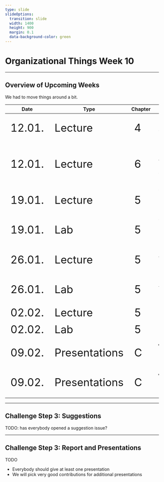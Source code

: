 ```yaml
---
type: slide
slideOptions:
  transition: slide
  width: 1400
  height: 900
  margin: 0.1
  data-background-color: green
---
```


<style>
  .reveal strong {
  font-weight: bold;
    color: orange;
  }
  .reveal p {
    text-align: left;
  }
  .reveal section h1 {
    color: orange;
  }
  .reveal section h2 {
    color: orange;
  }
  .reveal code {
    font-family: 'Ubuntu Mono';
    color: orange;
  }
  .reveal section img {
    background:none;
    border:none;
    box-shadow:none;
  }
</style>

# Organizational Things Week 10

---

## Overview of Upcoming Weeks

We had to move things around a bit.

<style>
td {
    font-size: 35px
}
</style>

| Date | Type | Chapter | Topic | Lecturer |
| ---- | ---- | ------- |------ | -------- |
| 12.01. |Lecture | 4 | Documentation Tools | Benjamin |
| 12.01. |Lecture | 6 | Licenses, Versioning, TODO, ... | Benjamin |
| 19.01. |Lecture | 5 | Testing in Python | Ishaan |
| 19.01. |Lab | 5 | Testing in Python | Ishaan |
| 26.01. |Lecture | 5 | Automation, CI/CD | Benjamin |
| 26.01. |Lab | 5 | Automation, CI/CD | Benjamin |
| 02.02. |Lecture | 5 | Boost.Test | Benjamin |
| 02.02. |Lab | 5 | Boost.Test | Benjamin |
| 09.02. |Presentations | C | **final student presentations** | students |
| 09.02. |Presentations | C | **final student presentations** | students |

---

## Challenge Step 3: Suggestions

TODO: has everybody opened a suggestion issue?

---

## Challenge Step 3: Report and Presentations

TODO

- Everybody should give at least one presentation
- We will pick very good contributions for additional presentations
